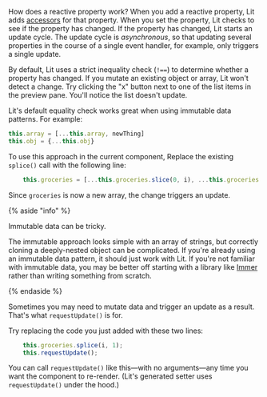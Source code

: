 How does a reactive property work? When you add a reactive property, Lit adds [accessors](https://developer.mozilla.org/en-US/docs/Web/JavaScript/Reference/Operators/Property_accessors) for that property. When you set the property, Lit checks to see if the property has changed. If the property has changed, Lit starts an update cycle.
The update cycle is _asynchronous_, so that updating several properties in the course of a single event handler, for example, only triggers a single update.

By default, Lit uses a strict inequality check (`!==`) to determine whether a property has changed. If you mutate an existing object or array, Lit won't detect a change. Try clicking the "x" button next to one of the list items in the preview pane. You'll notice the list doesn't update.

Lit's default equality check works great when using immutable data patterns. For example:

```js
this.array = [...this.array, newThing]
this.obj = {...this.obj}
```

To use this approach in the current component, Replace the existing `splice()` call with the following line:

```ts
    this.groceries = [...this.groceries.slice(0, i), ...this.groceries.slice(i+1)];
```

Since `groceries` is now a new array, the change triggers an update.

{% aside "info" %}

Immutable data can be tricky.

The immutable approach looks simple with an array of strings, but correctly cloning a deeply-nested object can be complicated. If you're already using an immutable data pattern, it should just work with Lit. If you're not familiar with immutable data, you may be better off starting with a library like [Immer](https://immerjs.github.io/immer/) rather than writing something from scratch.

{% endaside %}

Sometimes you may need to mutate data and trigger an update as a result. That's what `requestUpdate()` is for.

Try replacing the code you just added with these two lines:

```ts
    this.groceries.splice(i, 1);
    this.requestUpdate();
```

You can call `requestUpdate()` like this—with no arguments—any time you want the component to re-render. (Lit's generated setter uses `requestUpdate()` under the hood.)


